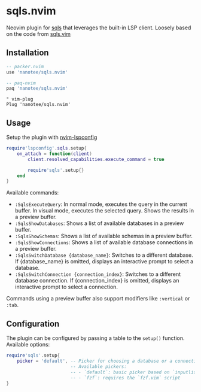 # sqls.nvim

Neovim plugin for [sqls](https://github.com/lighttiger2505/sqls) that leverages the built-in LSP client. Loosely based on the code from [sqls.vim](https://github.com/lighttiger2505/sqls.vim)

## Installation

```lua
-- packer.nvim
use 'nanotee/sqls.nvim'

-- paq-nvim
paq 'nanotee/sqls.nvim'
```

```vim
" vim-plug
Plug 'nanotee/sqls.nvim'
```

## Usage

Setup the plugin with [nvim-lspconfig](https://github.com/neovim/nvim-lspconfig)

```lua
require'lspconfig'.sqls.setup{
    on_attach = function(client)
        client.resolved_capabilities.execute_command = true

        require'sqls'.setup{}
    end
}
```

Available commands:

- `:SqlsExecuteQuery`: In normal mode, executes the query in the current buffer. In visual mode, executes the selected query. Shows the results in a preview buffer.
- `:SqlsShowDatabases`: Shows a list of available databases in a preview buffer.
- `:SqlsShowSchemas`: Shows a list of available schemas in a preview buffer.
- `:SqlsShowConnections`: Shows a list of available database connections in a preview buffer.
- `:SqlsSwitchDatabase {database_name}`: Switches to a different database. If {database_name} is omitted, displays an interactive prompt to select a database.
- `:SqlsSwitchConnection {connection_index}`: Switches to a different database connection. If {connection_index} is omitted, displays an interactive prompt to select a connection.

Commands using a preview buffer also support modifiers like `:vertical` or `:tab`.

## Configuration

The plugin can be configured by passing a table to the `setup()` function. Available options:

```lua
require'sqls'.setup{
    picker = 'default', -- Picker for choosing a database or a connection.
                        -- Available pickers:
                        -- - `default`: basic picker based on `inputlist()`
                        -- - `fzf`: requires the `fzf.vim` script
}
```
